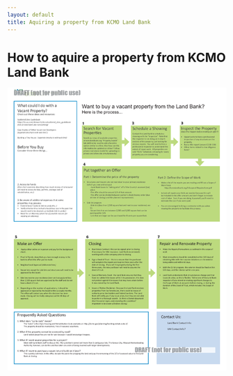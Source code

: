 ```yaml
---
layout: default
title: Aquiring a property from KCMO Land Bank
---
```


# How to aquire a property from KCMO Land Bank

![Ashley Process](/assets/v2v-ashley-lb.png)
